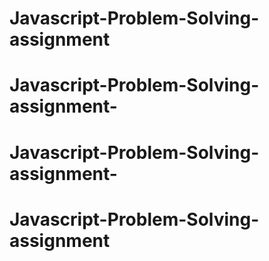 # Javascript-Problem-Solving-assignment
# Javascript-Problem-Solving-assignment-
# Javascript-Problem-Solving-assignment-
# Javascript-Problem-Solving-assignment
